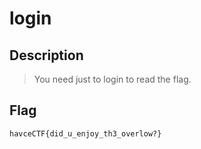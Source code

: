 # login
## Description
> You need just to login to read the flag.

## Flag
`havceCTF{did_u_enjoy_th3_overlow?}`
